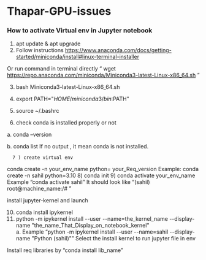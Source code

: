 # Thapar-GPU-issues

### How to activate Virtual env in Jupyter notebook


1)	apt update & apt upgrade
2)	Follow instructions https://www.anaconda.com/docs/getting-started/miniconda/install#linux-terminal-installer

Or run command in terminal  directly “ wget https://repo.anaconda.com/miniconda/Miniconda3-latest-Linux-x86_64.sh ”

3)	bash Miniconda3-latest-Linux-x86_64.sh
4)	export PATH="$HOME/miniconda3/bin:$PATH"
5)	source ~/.bashrc

6)	check conda is installed properly or not  

a.	conda –version

b.	conda list 
If no output , it mean conda is not installed.

      7 ) create virtual env 
conda create -n your_env_name python= your_Req_version 
Example: conda create -n sahil python=3.10
8)	conda init 
9)	conda activate your_env_name
Example “conda activate sahil”
It should look like “(sahil) root@machine_name:/# ”

install jupyter-kernel and launch

10)	 conda install ipykernel
11)	python -m ipykernel install --user --name=the_kernel_name --display-name "the_name_That_Display_on_notebook_kernel" 	
a.	Example “python -m ipykernel install --user --name=sahil --display-name "Python (sahil)"”
Select the install kernel to run jupyter file in env 
 


Install req libraries by “conda install lib_name”






